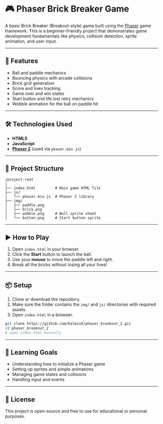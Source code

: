 # 🎮 Phaser Brick Breaker Game

A basic Brick Breaker (Breakout-style) game built using the [Phaser](https://phaser.io/) game framework. This is a beginner-friendly project that demonstrates game development fundamentals like physics, collision detection, sprite animation, and user input.

---

## 🚀 Features

* Ball and paddle mechanics
* Bouncing physics with arcade collisions
* Brick grid generation
* Score and lives tracking
* Game over and win states
* Start button and life lost retry mechanics
* Wobble animation for the ball on paddle hit

---

## 🛠️ Technologies Used

* **HTML5**
* **JavaScript**
* **[Phaser 2](https://phaser.io/phaser2)** (used via `phaser.min.js`)

---

## 📁 Project Structure

```
/project-root
│
├── index.html         # Main game HTML file
├── js/
│   └── phaser.min.js  # Phaser 2 library
├── img/
│   ├── paddle.png
│   ├── brick.png
│   ├── wobble.png     # Ball sprite sheet
│   └── button.png     # Start button sprite
```

---

## ▶️ How to Play

1. Open `index.html` in your browser.
2. Click the **Start** button to launch the ball.
3. Use your **mouse** to move the paddle left and right.
4. Break all the bricks without losing all your lives!

---

## 📦 Setup

1. Clone or download the repository.
2. Make sure the folder contains the `img/` and `js/` directories with required assets.
3. Open `index.html` in a browser.

```bash
git clone https://github.com/KalminX/phaser_breakout_2.git
cd phaser_breakout_2
# open index.html manually
```

---

## 🧠 Learning Goals

* Understanding how to initialize a Phaser game
* Setting up sprites and simple animations
* Managing game states and collisions
* Handling input and events

---

## 📄 License

This project is open-source and free to use for educational or personal purposes.
